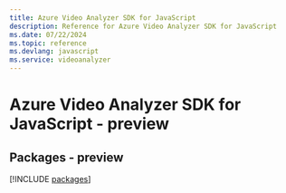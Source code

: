 ```yaml
---
title: Azure Video Analyzer SDK for JavaScript
description: Reference for Azure Video Analyzer SDK for JavaScript
ms.date: 07/22/2024
ms.topic: reference
ms.devlang: javascript
ms.service: videoanalyzer
---
```

# Azure Video Analyzer SDK for JavaScript - preview
## Packages - preview
[!INCLUDE [packages](video-analyzer-index.md)]
